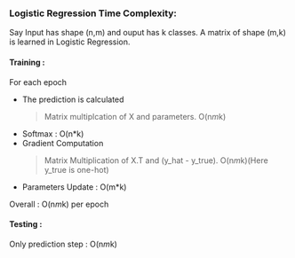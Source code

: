 ### Logistic Regression Time Complexity:

Say Input has shape (n,m) and ouput has k classes.
A matrix of shape (m,k) is learned in Logistic Regression.

#### Training :

For each epoch
- The prediction is calculated  
    > Matrix multiplcation of X and parameters. O(n*m*k)
- Softmax : O(n*k)
- Gradient Computation  
    > Matrix Multiplication of X.T and (y_hat - y_true). O(n*m*k)(Here y_true is one-hot)
- Parameters Update : O(m*k)

Overall : O(n*m*k) per epoch

#### Testing :

Only prediction step : O(n*m*k)
